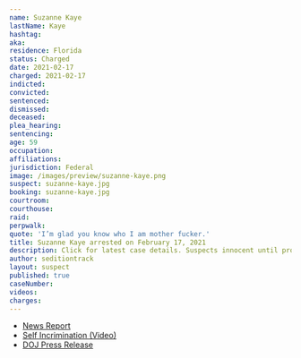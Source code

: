 ```yaml
---
name: Suzanne Kaye
lastName: Kaye
hashtag:
aka:
residence: Florida
status: Charged
date: 2021-02-17
charged: 2021-02-17
indicted:
convicted:
sentenced:
dismissed:
deceased:
plea_hearing:
sentencing:
age: 59
occupation:
affiliations:
jurisdiction: Federal
image: /images/preview/suzanne-kaye.png
suspect: suzanne-kaye.jpg
booking: suzanne-kaye.jpg
courtroom:
courthouse:
raid:
perpwalk:
quote: 'I’m glad you know who I am mother fucker.'
title: Suzanne Kaye arrested on February 17, 2021
description: Click for latest case details. Suspects innocent until proven guilty.
author: seditiontrack
layout: suspect
published: true
caseNumber:
videos:
charges:
---
```

- [News Report](https://www.clickorlando.com/news/florida/2021/02/20/feds-florida-woman-threatened-to-kill-agents-investigating-capitol-riot-tip/)
- [Self Incrimination (Video)](https://www.publishedreporter.com/2021/02/22/feds-boca-raton-resident-who-threatened-to-kill-fbi-agents-charged-in-west-palm-beach-federal-court/)
- [DOJ Press Release](https://www.justice.gov/usao-sdfl/pr/boca-raton-resident-who-threatened-kill-fbi-agents-charged-west-palm-beach-federal)
